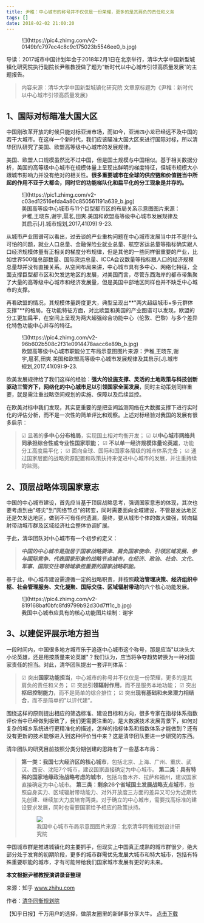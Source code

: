 ```yaml
---
title: 尹稚：中心城市的称号并不仅仅是一份荣耀，更多的是其肩负的责任和义务
tags: []
date: 2018-02-02 21:00:20
---
```


<figure>![](https://pic4.zhimg.com/v2-0149bfc797ec4c8c9c175023b5546ee0_b.jpg)</figure>

导读：2017城市中国计划年会于2018年2月1日在北京举行，清华大学中国新型城镇化研究院执行副院长尹稚教授做了题为“新时代以中心城市引领高质量发展”的主题报告。
> 内容来源：清华大学中国新型城镇化研究院
> 文章原标题为《尹稚：新时代以中心城市引领高质量发展》

## **1、国际对标瞄准大国大区**

中国刚改革开放的时候只能对标亚洲市场，而如今，亚洲四小龙已经远不及中国的若干大城市。在这样一个新时代，我们应该瞄准大国大区来进行国际对标，所以清华团队研究了美国、欧盟高等级中心城市的发展规律。

美国、欧盟人口规模虽然比不过中国，但是国土规模与中国相似。基于相关数据分析，美国的高等级中心城市在规模体量上呈现出鲜明的梯度特征，但城市规模大小跟城市影响力并没有绝对的相关性。**很多重要城市在全球的供应链和价值链当中所起的作用不亚于大都会，同时它的功能梯队化和扁平化的分工现象是并存的。**
<figure>![](https://pic1.zhimg.com/v2-c03ed12516efda4a80c850561191a639_b.jpg)<figcaption>美国高等级中心城市与11个巨型都市区的布局关系示意图图片来源：尹稚,王晓东,谢宇,扈茗,田爽.美国和欧盟高等级中心城市发展规律及其启示[J].城市规划,2017,41(09):9-23.</figcaption></figure>

从城市产业图谱可以看出，过去谈的产业重构问题在中心城市发展当中并不是什么可怕的问题，就业人口总量、金融保险业就业总量、航空客运总量等指标确实跟人口经济规模体量有正相关的梯度分布规律，但是其他的一些同样很重要的产业，比如世界500强总部数量、国际货运总量、ICCA会议数量等指标跟人口的经济规模总量却并没有直接关系。从空间布局来讲，中心城市具有多中心、网络化特征，全面支撑巨型都市区和欠发达地区的发展，对美国而言，尽管东西海岸的都市带集聚了大量的高等级中心城市和经济发展量，但是美国中部地区同样也并不缺乏中心城市的支撑。

再看欧盟的情况，其规模体量跨度更大，典型呈现出**"两大超级城市+多元群体支撑"**的格局。在功能特征方面，对比欧盟和美国的产业图谱可以发现，欧盟的分工更加扁平，在空间上呈现为两大超强综合功能中心（伦敦、巴黎）与多个差异化特色功能中心并存的特征。
<figure>![](https://pic4.zhimg.com/v2-96b602b508c2f31e0914478aacc6e89b_b.jpg)<figcaption>欧盟高等级中心城市职能分工布局示意图图片来源：尹稚,王晓东,谢宇,扈茗,田爽.美国和欧盟高等级中心城市发展规律及其启示[J].城市规划,2017,41(09):9-23.</figcaption></figure>

欧美发展规律给了我们这样的经验：**强大的设施支撑、灵活的土地政策与科技创新驱动三管齐下，网络化的中心城市足以引领国家全面发展**，同时主动策划同样重要，就是需注重战略空间规划的实施、保障以及后续监控。

在欧美对标中我们发现，其实更重要的是把空间监测网络在大数据支撑下进行实时化的评估分析，而不是一次性的简单评比和观察。上述对标经验对我国的发展有很多启示：
> ☑ 显著的**多中心分布格局**，实现国土相对均衡开发； 
> ☑ 以**中心城市网络共同承担综合性或专业性国家职能**；
> ☑ **不以单一经济规模体量论英雄**，功能分工高度扁平化；
> ☑ 面向全球、国际和国家各层级的城市体系完备；
> ☑ 通过国家层面的战略资源配置和政策扶持来促进中心城市的发展，并注重持续的监测。

## **2、顶层战略体现国家意志**

中国的中心城市建设，首先应当基于顶层战略思考，强调国家意志的体现，其次也要考虑到由"塔尖"到"网络节点"的转变，同时需要面向全域建设，不管是发达地区还是欠发达地区，做到不可有任何遗漏，最终，要从城市个体的做大做强，转向辐射带动城市群及区域经济社会整体协调扩展。

于此，清华团队对中心城市有一个初步的定义：
> **_中国的中心城市是指居于国家战略要津、肩负国家使命、引领区域发展、参与国际竞争、代表国家形象的战略节点城市，在经济、政治、社会、文化、军事、国际交往等领域承担重要的国家战略职能。_**

基于此，中心城市建设需遵循一定的战略职责，并按照**政治管理决策、经济组织中枢、社会管理服务、文化凝聚、国际交往、区域辐射带动**的六个核心功能发展。
<figure>![](https://pic4.zhimg.com/v2-819168baf0bfc8fd9799b92d30d7ff1c_b.jpg)<figcaption>我国中心城市应具有的核心功能图片绘制：谢宇</figcaption></figure>

## **3、以建促评展示地方担当**

一段时间内，中国很多地方城市乐于追逐中心城市这个称号，那是应当"以块头大小论英雄，还是用按质量来论英雄"？我们认为，应当将争夺趋势转换为一种对国家责任的担当。对此，清华团队提出一套评判体系：
> ☑ 突出**国家功能担当**，中心城市的称号并不仅仅是一份荣耀，更多的是其肩负的责任和义务； 
> ☑ 突出**引领辐射作用**，而不是服务本地功能；
> ☑ 突出**枢纽控制能力**，而不是简单的综合排位；
> ☑ 突出**现有基础和未来潜力相结合**，而不是简单的"以评代建"。

围绕这样的原则提出相应的筛选标准、建设目标和方向，很多专家在指标体系指数评价当中已经做到极致了，我们更需要注重的，是大数据技术发展背景下，如何对复杂的城乡系统进行更精准化的描述，怎样的指标体系和指数体系才能做到？还有没有更新的技术能够进入到这种评价当中来？这是清华团队要进一步研究的东西。 

清华团队的研究目前按照分类分期创建的思路有了一些基本布局：
> **第一类：**我国**七大经济区的核心城市**，包括北京、上海、广州、重庆、武汉、西安、沈阳7个城市，建议国家直接确定为中心城市。
> **第二类：具有特殊的国家地缘政治战略考虑的城市**，包括乌鲁木齐、拉萨和福州，建议国家直接确定为中心城市。
> **第三类：剩余26个省域国土发展战略支点城市**，按照自身实力、区域辐射带动能力、对外开放度三方面的差异又可分为近期优先创建、继续加大力度培育两类。对于确立的中心城市，需要找高标准的建设要求发展，同时也需要国家给予相应的政策扶持。<figure>![](https://pic3.zhimg.com/v2-5dce550ea1891d8620e628bf5776a7ae_b.jpg)<figcaption>我国中心城市布局示意图图片来源：北京清华同衡规划设计研究院</figcaption></figure>

中国城市群是推进城镇化的主要抓手，但现实上中国真正成熟的城市群很少，绝大部分处于发育的初期阶段，更多的城市群需优先发展大城市和特大城市，包括有特殊重要职能的城市，才有可能带给我们国家城市发展有更好的未来。

**本文根据尹稚教授演讲录音整理**

来源：知乎 www.zhihu.com

作者：[清华同衡规划院](http://www.zhihu.com/people/qing-hua-tong-heng-gui-hua-yuan?utm_campaign=rss&utm_medium=rss&utm_source=rss&utm_content=author)

【知乎日报】千万用户的选择，做朋友圈里的新鲜事分享大牛。
        [点击下载](http://daily.zhihu.com?utm_source=rssyanwenzi&utm_campaign=tuijian&utm_medium=rssnormal)